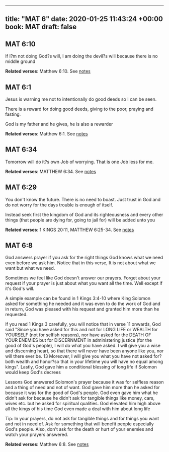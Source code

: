 
---
title: "MAT 6"
date: 2020-01-25 11:43:24 +00:00
book: MAT
draft: false
---

## MAT 6:10

If I?m not doing God?s will, I am doing the devil?s will because there is no middle ground

**Related verses**: Matthew 6:10. See [notes](https://my.bible.com/notes/3349542691830227264)


## MAT 6:1

Jesus is warning me not to intentionally do good deeds so I can be seen.

There is a reward for doing good deeds, giving to the poor, praying and fasting.

God is my father and he gives, he is also a rewarder

**Related verses**: Matthew 6:1. See [notes](https://my.bible.com/notes/3281286175684026389)


## MAT 6:34

Tomorrow will do it?s own Job of worrying. That is one Job less for me.

**Related verses**: MATTHEW 6:34. See [notes](https://my.bible.com/notes/2818987955229286726)


## MAT 6:29

You don't know the future. There is no need to boast. Just trust in God and do not worry for the days trouble is enough of itself.

Instead seek first the kingdom of God and its righteousness and every other things (that people are dying for, going to jail for) will be added unto you

**Related verses**: 1 KINGS 20:11, MATTHEW 6:25-34. See [notes](https://my.bible.com/notes/2657249098847740653)


## MAT 6:8

God answers prayer if you ask for the right things
God knows what we need even before we ask him. Notice that in this verse, It is not about what we want but what we need.

Sometimes we feel like God doesn't answer our prayers. Forget about your request if your prayer is just about what you want all the time. Well except if it's God's will.

A simple example can be found in 1 Kings 3:4-10 where King Solomon asked for something he needed and it was even to do the work of God and in return, God was pleased with his request and granted him more than he requested. 

If you read 1 Kings 3 carefully, you will notice that in verse 11 onwards, God said "Since you have asked for this and not for LONG LIFE or WEALTH for YOURSELF (not for selfish reasons), nor have asked for the DEATH OF YOUR ENEMIES but for DISCERNMENT in administering justice (for the good of God's people), I will do what you have asked. I will give you a wise and discerning heart, so that there will never have been anyone like you, nor will there ever be. 13 Moreover, I will give you what you have not asked for?both wealth and honor?so that in your lifetime you will have no equal among kings". Lastly, God gave him a conditional blessing of long life if Solomon would keep God's decrees

Lessons
God answered Solomon's prayer because it was for selfless reason and a thing of need and not of want.
God gave him more than he asked for because it was for the good of God's people.
God even gave him what he didn't ask for because he didn't ask for tangible things like money, cars, wives etc. but he asked for spiritual qualities.
God elevated him high above all the kings of his time
God even made a deal with him about long life

Tip: In your prayers, do not ask for tangible things and for things you want and not in need of. Ask for something that will benefit people especially God's people. Also, don't ask for the death or hurt of your enemies and watch your prayers answered.

**Related verses**: Matthew 6:8. See [notes](https://my.bible.com/notes/2355174423277592629)

